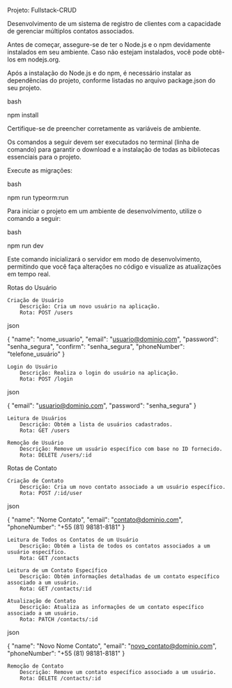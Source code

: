 Projeto: Fullstack-CRUD

Desenvolvimento de um sistema de registro de clientes com a capacidade de gerenciar múltiplos contatos associados.

Antes de começar, assegure-se de ter o Node.js e o npm devidamente instalados em seu ambiente. Caso não estejam instalados, você pode obtê-los em nodejs.org.

Após a instalação do Node.js e do npm, é necessário instalar as dependências do projeto, conforme listadas no arquivo package.json do seu projeto.

bash

npm install

Certifique-se de preencher corretamente as variáveis de ambiente.

Os comandos a seguir devem ser executados no terminal (linha de comando) para garantir o download e a instalação de todas as bibliotecas essenciais para o projeto.

Execute as migrações:

bash

npm run typeorm:run

Para iniciar o projeto em um ambiente de desenvolvimento, utilize o comando a seguir:

bash

npm run dev

Este comando inicializará o servidor em modo de desenvolvimento, permitindo que você faça alterações no código e visualize as atualizações em tempo real.

Rotas do Usuário

    Criação de Usuário
        Descrição: Cria um novo usuário na aplicação.
        Rota: POST /users

json

{
  "name": "nome_usuario",
  "email": "usuario@dominio.com",
  "password": "senha_segura",
  "confirm": "senha_segura",
  "phoneNumber": "telefone_usuário"
}

    Login do Usuário
        Descrição: Realiza o login do usuário na aplicação.
        Rota: POST /login

json

{
  "email": "usuario@dominio.com",
  "password": "senha_segura"
}

    Leitura de Usuários
        Descrição: Obtém a lista de usuários cadastrados.
        Rota: GET /users

    Remoção de Usuário
        Descrição: Remove um usuário específico com base no ID fornecido.
        Rota: DELETE /users/:id

Rotas de Contato

    Criação de Contato
        Descrição: Cria um novo contato associado a um usuário específico.
        Rota: POST /:id/user

json

{
  "name": "Nome Contato",
  "email": "contato@dominio.com",
  "phoneNumber": "+55 (81) 98181-8181"
}

    Leitura de Todos os Contatos de um Usuário
        Descrição: Obtém a lista de todos os contatos associados a um usuário específico.
        Rota: GET /contacts

    Leitura de um Contato Específico
        Descrição: Obtém informações detalhadas de um contato específico associado a um usuário.
        Rota: GET /contacts/:id

    Atualização de Contato
        Descrição: Atualiza as informações de um contato específico associado a um usuário.
        Rota: PATCH /contacts/:id

json

{
  "name": "Novo Nome Contato",
  "email": "novo_contato@dominio.com",
  "phoneNumber": "+55 (81) 98181-8181"
}

    Remoção de Contato
        Descrição: Remove um contato específico associado a um usuário.
        Rota: DELETE /contacts/:id
